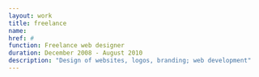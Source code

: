 ```yaml
---
layout: work
title: freelance
name:
href: #
function: Freelance web designer
duration: December 2008 - August 2010
description: "Design of websites, logos, branding; web development"
---
```

